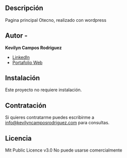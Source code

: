 ## Descripción
Pagina principal Otecno, realizado con wordpress

## Autor - 
**Kevilyn Campos Rodriguez**

* [LinkedIn](www.linkedin.com/in/kevilyncamposrodriguez)
* [Portafolio Web](https://kevilyncamposrodriguez.com/)


## Instalación
Este proyecto no requiere instalación.

## Contratación
Si quieres contratarme puedes escribirme a info@kevilyncamposrodriguez.com para consultas.

## Licencia 
Mit Public Licence v3.0
No puede usarse comercialmente
